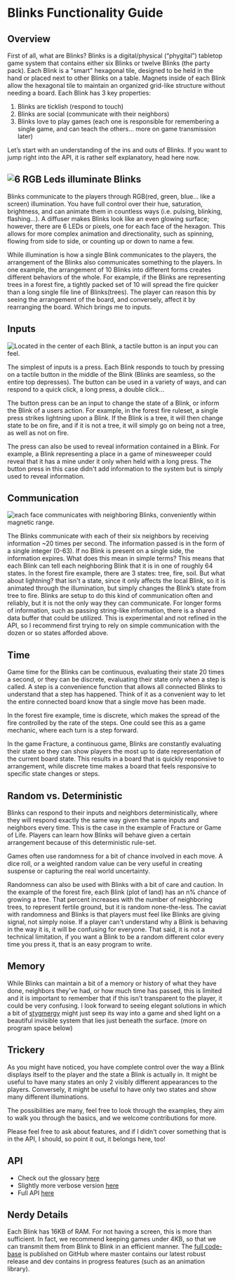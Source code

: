 # Blinks Functionality Guide

## Overview

First of all, what are Blinks? Blinks is a digital/physical (“phygital”) tabletop game system that contains either six Blinks or twelve Blinks (the party pack). Each Blink is a "smart" hexagonal tile, designed to be held in the hand or placed next to other Blinks on a table. Magnets inside of each Blink allow the hexagonal tile to maintain an organized grid-like structure without needing a board. Each Blink has 3 key properties:


1. Blinks are ticklish (respond to touch)
2. Blinks are social (communicate with their neighbors)
3. Blinks love to play games (each one is responsible for remembering a single game, and can teach the others… more on game transmission later)

Let’s start with an understanding of the ins and outs of Blinks. If you want to jump right into the API, it is rather self explanatory, head here now.

## ![6 RGB Leds illuminate Blinks](assets/blink_light.png=250x250)


Blinks communicate to the players through RGB(red, green, blue… like a screen) illumination. You have full control over their hue, saturation, brightness, and can animate them in countless ways (i.e. pulsing, blinking, flashing...).  A diffuser makes Blinks look like an even glowing surface; however, there are 6 LEDs or pixels, one for each face of the hexagon. This allows for more complex animation and directionality, such as spinning, flowing from side to side, or counting up or down to name a few. 

While illumination is how a single Blink communicates to the players, the arrangement of the Blinks also communicates something to the players. In one example, the arrangement of 10 Blinks into different forms creates different behaviors of the whole. For example, if the Blinks are representing trees in a forest fire, a tightly packed set of 10 will spread the fire quicker than a long single file line of Blinks(trees). The player can reason this by seeing the arrangement of the board, and conversely, affect it by rearranging the board. Which brings me to inputs.


## Inputs
![Located in the center of each Blink, a tactile button is an input you can feel.](assets/blink_click.png=250x250)


The simplest of inputs is a press. Each Blink responds to touch by pressing on a tactile button in the middle of the Blink (Blinks are seamless, so the entire top depresses). The button can be used in a variety of ways, and can respond to a quick click, a long press, a double click...

The button press can be an input to change the state of a Blink, or inform the Blink of a users action. For example, in the forest fire ruleset, a single press strikes lightning upon a Blink. If the Blink is a tree, it will then change state to be on fire, and if it is not a tree, it will simply go on being not a tree, as well as not on fire.

The press can also be used to reveal information contained in a Blink. For example, a Blink representing a place in a game of minesweeper could reveal that it has a mine under it only when held with a long press. The button press in this case didn't add information to the system but is simply used to reveal information.


## Communication
![each face communicates with neighboring Blinks, conveniently within magnetic range.](assets/blink_comm.png=250x250)


The Blinks communicate with each of their six neighbors by receiving information ~20 times per second. The information passed is in the form of a single integer (0-63). If no Blink is present on a single side, the information expires. What does this mean in simple terms? This means that each Blink can tell each neighboring Blink that it is in one of roughly 64 states. In the forest fire example, there are 3 states: tree, fire, soil. But what about lightning? that isn't a state, since it only affects the local Blink, so it is animated through the illumination, but simply changes the Blink’s state from tree to fire.
Blinks are setup to do this kind of communication often and reliably, but it is not the only way they can communicate. For longer forms of information, such as passing string-like information, there is a shared data buffer that could be utilized. This is experimental and not refined in the API, so I recommend first trying to rely on simple communication with the dozen or so states afforded above.

## Time

Game time for the Blinks can be continuous, evaluating their state 20 times a second, or they can be discrete, evaluating their state only when a step is called. A step is a convenience function that allows all connected Blinks to understand that a step has happened. Think of it as a convenient way to let the entire connected board know that a single move has been made.

In the forest fire example, time is discrete, which makes the spread of the fire controlled by the rate of the steps. One could see this as a game mechanic, where each turn is a step forward.

In the game Fracture, a continuous game, Blinks are constantly evaluating their state so they can show players the most up to date representation of the current board state. This results in a board that is quickly responsive to arrangement, while discrete time makes a board that feels responsive to specific state changes or steps.


## Random vs. Deterministic

Blinks can respond to their inputs and neighbors deterministically, where they will respond exactly the same way given the same inputs and neighbors every time. This is the case in the example of Fracture or Game of Life. Players can learn how Blinks will behave given a certain arrangement because of this deterministic rule-set.

Games often use randomness for a bit of chance involved in each move. A dice roll, or a weighted random value can be very useful in creating suspense or capturing the real world uncertainty.

Randomness can also be used with Blinks with a bit of care and caution. In the example of the forest fire, each Blink (plot of land) has an n% chance of growing a tree. That percent increases with the number of neighboring trees, to represent fertile ground, but it is random none-the-less. The caviat with randomness and Blinks is that players must feel like Blinks are giving signal, not simply noise. If a player can't understand why a Blink is behaving in the way it is, it will be confusing for everyone. That said, it is not a technical limitation, if you want a Blink to be a random different color every time you press it, that is an easy program to write.


## Memory

While Blinks can maintain a bit of a memory or history of what they have done, neighbors they've had, or how much time has passed, this is limited and it is important to remember that if this isn't transparent to the player, it could be very confusing. I look forward to seeing elegant solutions in which a bit of [stygmergy](https://www.wikiwand.com/en/Stigmergy) might just seep its way into a game and shed light on a beautiful invisible system that lies just beneath the surface. (more on program space below)


## Trickery

As you might have noticed, you have complete control over the way a Blink displays itself to the player and the state a Blink is actually in. It might be useful to have many states an only 2 visibly different appearances to the players. Conversely, it might be useful to have only two states and show many different illuminations.

The possibilities are many, feel free to look through the examples, they aim to walk you through the basics, and we welcome contributions for more.

Please feel free to ask about features, and if I didn't cover something that is in the API, I should, so point it out, it belongs here, too!


## API
  - Check out the glossary [here](glossary.md)
  - Slightly more verbose version [here](api.md)
  - Full API [here](https://github.com/Move38/Move38-Arduino-Platform)


## Nerdy Details

Each Blink has 16KB of RAM. For not having a screen, this is more than sufficient. In fact, we recommend keeping games under 4KB, so that we can transmit them from Blink to Blink in an efficient manner. The [full code-base](https://github.com/Move38/Move38-Arduino-Platform) is published on GitHub where master contains our latest robust release and dev contains in progress features (such as an animation library).
